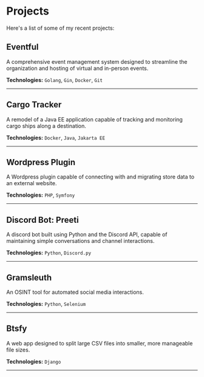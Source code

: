# Projects

Here's a list of some of my recent projects:

## Eventful

A comprehensive event management system designed to streamline the organization and hosting of virtual and in-person events.

**Technologies:** `Golang`, `Gin`, `Docker`, `Git`

---

## Cargo Tracker

A remodel of a Java EE application capable of tracking and monitoring cargo ships along a destination.

**Technologies:** `Docker`, `Java`, `Jakarta EE`

---

## Wordpress Plugin

A Wordpress plugin capable of connecting with and migrating store data to an external website.

**Technologies:** `PHP`, `Symfony`

---

## Discord Bot: Preeti

A discord bot built using Python and the Discord API, capable of maintaining simple conversations and channel interactions.

**Technologies:** `Python`, `Discord.py`

---

## Gramsleuth

An OSINT tool for automated social media interactions.

**Technologies:** `Python`, `Selenium`

---

## Btsfy

A web app designed to split large CSV files into smaller, more manageable file sizes.

**Technologies:** `Django`

---


